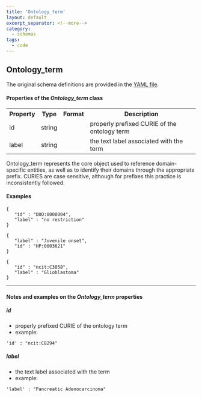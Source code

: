 ```yaml
---
title: 'Ontology_term'
layout: default
excerpt_separator: <!--more-->
category:
  - schemas
tags:
  - code
---
```

## Ontology_term

The original schema definitions are provided in the [YAML file](https://github.com/ga4gh-schemablocks/blocks/blob/master/src/yaml/ontology_term.yaml).

<!--more-->

<h4>Properties of the <i>Ontology_term</i> class</h4>

<table>
  <tr>
    <th>Property</th>
    <th>Type</th>
    <th>Format</th>
    <th>Description</th>
  </tr>
  <tr>
    <td>id</td>
    <td>string</td>
    <td></td>
    <td>properly prefixed CURIE of the ontology term</td>
  </tr>
  <tr>
    <td>label</td>
    <td>string</td>
    <td></td>
    <td>the text label associated with the term</td>
  </tr>

</table>Ontology_term represents the core object used to reference domain-specific 
entities, as well as to identify their domains through the appropriate
prefix.
CURIES are case sensitive, although for prefixes this practice is 
inconsistently followed.



#### Examples

```
{
   "id" : "DUO:0000004",
   "label" : "no restriction"
}
```
```
{
   "label" : "Juvenile onset",
   "id" : "HP:0003621"
}
```
```
{
   "id" : "ncit:C3058",
   "label" : "Glioblastoma"
}
```
--------------------------------------------------------------------------------

<h4>Notes and examples on the <i>Ontology_term</i> properties</h4>

##### id

* properly prefixed CURIE of the ontology term  
* example:  

```
'id' : "ncit:C8294"
```

##### label

* the text label associated with the term  
* example:  

```
'label' : "Pancreatic Adenocarcinoma"
```

